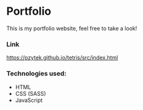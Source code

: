 # Portfolio

This is my portfolio website, feel free to take a look!

### Link

https://pzytek.github.io/tetris/src/index.html

### Technologies used:

- HTML
- CSS (SASS)
- JavaScript
